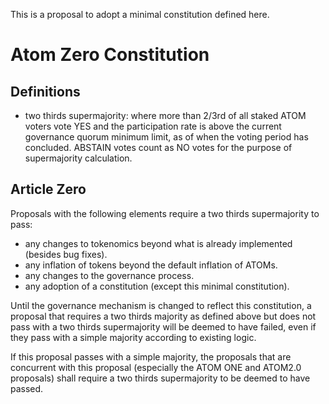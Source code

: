 This is a proposal to adopt a minimal constitution defined here.

# Atom Zero Constitution

## Definitions

 * two thirds supermajority: where more than 2/3rd of all staked ATOM voters
   vote YES and the participation rate is above the current governance quorum
   minimum limit, as of when the voting period has concluded. ABSTAIN votes
   count as NO votes for the purpose of supermajority calculation.

## Article Zero

Proposals with the following elements require a two thirds supermajority to pass:

 * any changes to tokenomics beyond what is already implemented (besides bug fixes).
 * any inflation of tokens beyond the default inflation of ATOMs.
 * any changes to the governance process.
 * any adoption of a constitution (except this minimal constitution).

Until the governance mechanism is changed to reflect this constitution, a
proposal that requires a two thirds majority as defined above but does not pass
with a two thirds supermajority will be deemed to have failed, even if they
pass with a simple majority according to existing logic.

If this proposal passes with a simple majority, the proposals that are
concurrent with this proposal (especially the ATOM ONE and ATOM2.0 proposals)
shall require a two thirds supermajority to be deemed to have passed.
